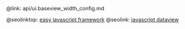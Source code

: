 @link: api/ui.baseview_width_config.md

@seolinktop: [easy javascript framework](https://webix.com)
@seolink: [javascript dataview](https://webix.com/widget/dataview/)
